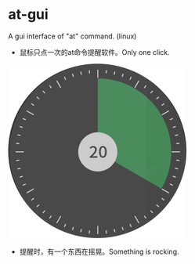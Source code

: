 # at-gui
A gui interface of "at" command. (linux)

- 鼠标只点一次的at命令提醒软件。Only one click.

![at-gui](src/at-gui.png)

- 提醒时，有一个东西在摇晃。Something is rocking.